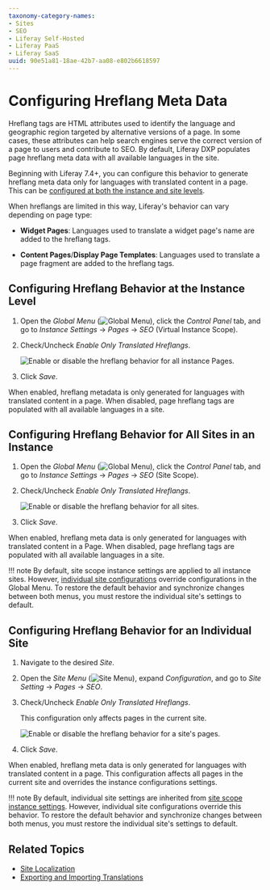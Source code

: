 ```yaml
---
taxonomy-category-names:
- Sites
- SEO
- Liferay Self-Hosted
- Liferay PaaS
- Liferay SaaS
uuid: 90e51a81-18ae-42b7-aa08-e802b6618597
---
```


# Configuring Hreflang Meta Data

Hreflang tags are HTML attributes used to identify the language and geographic region targeted by alternative versions of a page. In some cases, these attributes can help search engines serve the correct version of a page to users and contribute to SEO. By default, Liferay DXP populates page hreflang meta data with all available languages in the site.

Beginning with Liferay 7.4+, you can configure this behavior to generate hreflang meta data only for languages with translated content in a page. This can be [configured at both the instance and site levels](../../system-administration/configuring-liferay/understanding-configuration-scope.md).

When hreflangs are limited in this way, Liferay's behavior can vary depending on page type:

- **Widget Pages**: Languages used to translate a widget page's name are added to the hreflang tags.

- **Content Pages**/**Display Page Templates**: Languages used to translate a page fragment are added to the hreflang tags.

## Configuring Hreflang Behavior at the Instance Level

1. Open the *Global Menu* (![Global Menu](../../images/icon-applications-menu.png)), click the *Control Panel* tab, and go to *Instance Settings* &rarr; *Pages* &rarr; *SEO* (Virtual Instance Scope).

1. Check/Uncheck *Enable Only Translated Hreflangs*.

   ![Enable or disable the hreflang behavior for all instance Pages.](./configuring-hreflang-meta-data/images/01.png)

1. Click *Save*.

When enabled, hreflang metadata is only generated for languages with translated content in a page. When disabled, page hreflang tags are populated with all available languages in a site.

## Configuring Hreflang Behavior for All Sites in an Instance

1. Open the *Global Menu* (![Global Menu](../../images/icon-applications-menu.png)), click the *Control Panel* tab, and go to *Instance Settings* &rarr; *Pages* &rarr; *SEO* (Site Scope).

1. Check/Uncheck *Enable Only Translated Hreflangs*.

   ![Enable or disable the hreflang behavior for all sites.](./configuring-hreflang-meta-data/images/02.png)

1. Click *Save*.

When enabled, hreflang meta data is only generated for languages with translated content in a Page. When disabled, page hreflang tags are populated with all available languages in a site.

!!! note
    By default, site scope instance settings are applied to all instance sites. However, [individual site configurations](#configuring-hreflang-behavior-for-an-individual-site) override configurations in the Global Menu. To restore the default behavior and synchronize changes between both menus, you must restore the individual site's settings to default.

## Configuring Hreflang Behavior for an Individual Site

1. Navigate to the desired *Site*.

1. Open the *Site Menu* (![Site Menu](../../images/icon-product-menu.png)), expand *Configuration*, and go to *Site Setting* &rarr; *Pages* &rarr; *SEO*.

1. Check/Uncheck *Enable Only Translated Hreflangs*.

   This configuration only affects pages in the current site.

   ![Enable or disable the hreflang behavior for a site's pages.](./configuring-hreflang-meta-data/images/03.png)

1. Click *Save*.

When enabled, hreflang meta data is only generated for languages with translated content in a page. This configuration affects all pages in the current site and overrides the instance configurations settings.

!!! note
    By default, individual site settings are inherited from [site scope instance settings](#configuring-hreflang-behavior-for-all-sites-in-an-instance). However, individual site configurations override this behavior. To restore the default behavior and synchronize changes between both menus, you must restore the individual site's settings to default.

## Related Topics

- [Site Localization](./site-localization.md)
- [Exporting and Importing Translations](../../content-authoring-and-management/translating-pages-and-content.md)
